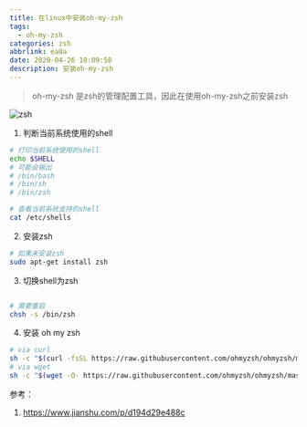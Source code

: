 ```yaml
---
title: 在linux中安装oh-my-zsh
tags:
  - oh-my-zsh
categories: zsh
abbrlink: ea0a
date: 2020-04-26 10:09:58
description: 安装oh-my-zsh
---
```


> oh-my-zsh 是zsh的管理配置工具，因此在使用oh-my-zsh之前安装zsh

![zsh][image-1]
1. 判断当前系统使用的shell
```sh
# 打印当前系统使用的shell
echo $SHELL
# 可能会输出
# /bin/bash
# /bin/sh
# /bin/zsh

# 查看当前系统支持的shell
cat /etc/shells
```
2. 安装zsh
```sh
# 如果未安装zsh
sudo apt-get install zsh
```
3. 切换shell为zsh
```sh

# 需要重启
chsh -s /bin/zsh
```
4. 安装 oh my zsh
```sh
# via curl
sh -c "$(curl -fsSL https://raw.githubusercontent.com/ohmyzsh/ohmyzsh/master/tools/install.sh)"
# via wget
sh -c "$(wget -O- https://raw.githubusercontent.com/ohmyzsh/ohmyzsh/master/tools/install.sh)"
```
参考：
1. https://www.jianshu.com/p/d194d29e488c

[image-1]:	https://oss.smart-lifestyle.cn/blog/w5ahz.jpg